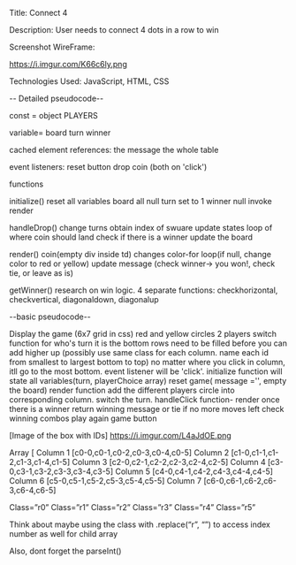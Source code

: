 Title: Connect 4

Description: User needs to connect 4 dots in a row to win

Screenshot WireFrame:

https://i.imgur.com/K66c6ly.png

Technologies Used: JavaScript, HTML, CSS

-- Detailed pseudocode--

const = object PLAYERS

variable=
board
turn
winner

cached element references:
the message
the whole table

event listeners:
reset button
drop coin
(both on 'click')

functions

initialize()
reset all variables
board all null
turn set to 1
winner null
invoke render

handleDrop()
change turns
obtain index of swuare
update states
loop of where coin should land
check if there is a winner
update the board

render()
coin(empty div inside td) changes color-for loop(if null, change color to red or yellow)
update message (check winner-> you won!, check tie, or leave as is)

getWinner()
research on win logic. 4 separate functions: checkhorizontal, checkvertical, diagonaldown, diagonalup

--basic pseudocode--

Display the game (6x7 grid in css) red and yellow circles
2 players
switch function for who's turn it is
the bottom rows need to be filled before you can add higher up (possibly use same class for each column. name each id from smallest to largest bottom to top) no matter where you click in column, itll go to the most bottom.
event listener will be 'click'.
initialize function will state all variables(turn, playerChoice array) reset game( message ='', empty the board)
render function add the different players circle into corresponding column. switch the turn.
handleClick function- render
once there is a winner return winning message or tie if no more moves left
check winning combos
play again game button

[Image of the box with IDs] https://i.imgur.com/L4aJdOE.png

Array [
Column 1 [c0-0,c0-1,c0-2,c0-3,c0-4,c0-5]
Column 2 [c1-0,c1-1,c1-2,c1-3,c1-4,c1-5]
Column 3 [c2-0,c2-1,c2-2,c2-3,c2-4,c2-5]
Column 4 [c3-0,c3-1,c3-2,c3-3,c3-4,c3-5]
Column 5 [c4-0,c4-1,c4-2,c4-3,c4-4,c4-5]
Column 6 [c5-0,c5-1,c5-2,c5-3,c5-4,c5-5]
Column 7 [c6-0,c6-1,c6-2,c6-3,c6-4,c6-5]

Class=”r0”
Class=”r1”
Class=”r2”
Class=”r3”
Class=”r4”
Class=”r5”

Think about maybe using the class with .replace(“r”, “”) to access index number as well for child array

Also, dont forget the parseInt()
